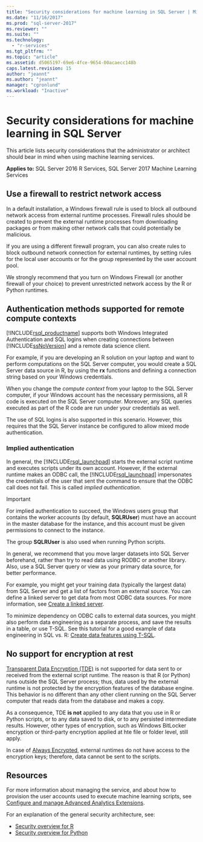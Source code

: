 ```yaml
---
title: "Security considerations for machine learning in SQL Server | Microsoft Docs"
ms.date: "11/16/2017"
ms.prod: "sql-server-2017"
ms.reviewer: ""
ms.suite: ""
ms.technology: 
  - "r-services"
ms.tgt_pltfrm: ""
ms.topic: "article"
ms.assetid: d5065197-69e6-4fce-9654-00acaecc148b
caps.latest.revision: 15
author: "jeannt"
ms.author: "jeannt"
manager: "cgronlund"
ms.workload: "Inactive"
---
```

# Security considerations for machine learning in SQL Server

This article lists security considerations that the administrator or architect should bear in mind when using machine learning services.

**Applies to:** SQL Server 2016 R Services, SQL Server 2017 Machine Learning Services

## Use a firewall to restrict network access

In a default installation, a Windows firewall rule is used to block all outbound network access from external runtime processes. Firewall rules should be created to prevent the external runtime processes from downloading packages or from making other network calls that could potentially be malicious.

If you are using a different firewall program, you can also create rules to block outbound network connection for external runtimes, by setting rules for the local user accounts or for the group represented by the user account pool.

We strongly recommend that you turn on Windows Firewall (or another firewall of your choice) to prevent unrestricted network access by the R or Python runtimes.

## Authentication methods supported for remote compute contexts

[!INCLUDE[rsql_productname](../../includes/rsql-productname-md.md)] supports both Windows Integrated Authentication and SQL logins when creating connections between [!INCLUDE[ssNoVersion](../../includes/ssnoversion-md.md)] and a remote data science client.

For example, if you are developing an R solution on your laptop and want to perform computations on the SQL Server computer, you would create a SQL Server data source in R, by using the **rx** functions and defining a connection string based on your Windows credentials.

When you change the _compute context_ from your laptop to the SQL Server computer, if your Windows account has the necessary permissions, all R code is executed on the SQL Server computer. Moreover, any SQL queries executed as part of the R code are run under your credentials as well.

The use of SQL logins is also supported in this scenario. However, this requires that the SQL Server instance be configured to allow mixed mode authentication.

### Implied authentication

 In general, the [!INCLUDE[rsql_launchpad](../../includes/rsql-launchpad-md.md)] starts the external script runtime and executes scripts under its own account. However, if the external runtime makes an ODBC call, the [!INCLUDE[rsql_launchpad](../../includes/rsql-launchpad-md.md)] impersonates the credentials of the user that sent the command to ensure that the ODBC call does not fail. This is called *implied authentication*.
 
 > [!IMPORTANT]
 > For implied authentication to succeed, the Windows users group that contains the worker accounts (by default, **SQLRUser**) must have an account in the master database for the instance, and this account must be given permissions to connect to the instance.
 > 
 > The group **SQLRUser** is also used when running Python scripts. 

In general, we recommend that you move larger datasets into SQL Server beforehand, rather than try to read data using RODBC or another library. Also, use a SQL Server query or view as your primary data source, for better performance. 

For example, you might get your training data (typically the largest data) from SQL Server and get a list of factors from an external source. You can define a linked server to get data from most ODBC data sources. For more information, see [Create a linked server](https://docs.microsoft.com/sql/relational-databases/linked-servers/create-linked-servers-sql-server-database-engine).

To minimize dependency on ODBC calls to external data sources, you might also perform data engineering as a separate process, and save the results in a table, or use T-SQL. See this tutorial for a good example of data engineering in SQL vs. R: [Create data features using T-SQL](../tutorials/sqldev-create-data-features-using-t-sql.md).

## No support for encryption at rest

[Transparent Data Encryption (TDE)](https://docs.microsoft.com/sql/relational-databases/security/encryption/transparent-data-encryption) is not supported for data sent to or received from the external script runtime. The reason is that R (or Python) runs outside the SQL Server process; thus, data used by the external runtime is not protected by the encryption features of the database engine.  This behavior is no different than any other client running on the SQL Server computer that reads data from the database and makes a copy.

As a consequence, TDE **is not** applied to any data that you use in R or Python scripts, or to any data saved to disk, or to any persisted intermediate results. However, other types of encryption, such as Windows BitLocker encryption or third-party encryption applied at hte file or folder level, still apply.

In case of [Always Encrypted](https://docs.microsoft.com/sql/relational-databases/security/encryption/overview-of-key-management-for-always-encrypted), external runtimes do not have access to the encryption keys; therefore, data cannot be sent to the scripts. 

## Resources

For more information about managing the service, and about how to provision the user accounts used to execute machine learning scripts, see [Configure and manage Advanced Analytics Extensions](../../advanced-analytics/r/configure-and-manage-advanced-analytics-extensions.md).

For an explanation of the general security architecture, see:

+ [Security overview for R](security-overview-sql-server-r.md)
+ [Security overview for Python](../python/security-overview-sql-server-python-services.md)
